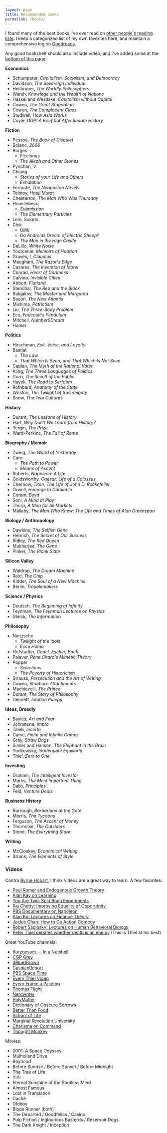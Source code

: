 ```yaml
---
layout: page
title: Recommended books
permalink: /books/
---
```


I found many of the best books I've ever read on [other people's reading lists](/other-reading-lists/). I keep a categorized list of my own favorites here, and maintain a comprehensive log on [Goodreads](https://www.goodreads.com/user/show/61944802-dan-schulz).

Any good bookshelf should also include video, and I've added some at the [bottom of this page](https://www.danschlz.com/books/#videos).

**Economics**
- Schumpeter, _Capitalism, Socialism, and Democracy_
- Davidson, _The Sovereign Individual_
- Heilbroner, _The Worldly Philosophers_
- Warsh, _Knowlege and the Wealth of Nations_
- Haskel and Westlake, _Capitalism without Capital_
- Cowen, _The Great Stagnation_
- Cowen, _The Complacent Class_
- Studwell, _How Asia Works_
- Coyle, _GDP: A Brief but Affectionate History_

**Fiction**
- Pessoa, _The Book of Disquiet_
- Bolano, _2666_
- Borges
	- _Ficciones_
	- _The Aleph and Other Stories_
- Pynchon, *V.*
- Chiang
	- _Stories of your Life and Others_
    - _Exhalation_
- Ferrante, _The Neapolitan Novels_
- Tolstoy, _Hadji Murat_
- Chesterton, _The Man Who Was Thursday_
- Houellebecq
	- _Submission_
	- _The Elementary Particles_
- Lem, _Solaris_
- Dick
	- _Ubik_
	- _Do Androids Dream of Electric Sheep?_
	- _The Man in the High Castle_
- DeLillo, _White Noise_
- Yourcenar, _Memoirs of Hadrian_
- Graves, _I, Claudius_
- Maugham, _The Razor's Edge_
- Casares, _The Invention of Morel_
- Conrad, _Heart of Darkness_
- Calvino, _Invisible Cities_
- Abbott, _Flatland_
- Stendhal, _The Red and the Black_
- Bulgakov, _The Master and Margarita_
- Bacon, _The New Atlantis_
- Mishima, _Patriotism_
- Liu, _The Three-Body Problem_ 
- Eco, _Foucault's Pendulum_
- Mitchell, _Number9Dream_
- Homer

**Politics**
- Hirschman, _Exit, Voice, and Loyalty_
- Bastiat
	- _The Law_
	- _That Which Is Seen, and That Which Is Not Seen_
- Caplan, _The Myth of the Rational Voter_
- Kling, _The Three Languages of Politics_
- Gurri, _The Revolt of the Public_
- Hayek, _The Road to Serfdom_
- Rothbard, _Anatomy of the State_
- Wriston, _The Twilight of Sovereignty_
- Snow, _The Two Cultures_

**History**
- Durant, _The Lessons of History_
- Hart, _Why Don't We Learn from History?_
- Yergin, _The Prize_
- Ward-Perkins, _The Fall of Rome_

**Biography / Memoir**
- Zweig, _The World of Yesterday_
- Caro
	- _The Path to Power_
    - _Means of Ascent_
- Roberts, _Napoleon: A Life_
- Goldsworthy, _Caesar: Life of a Colossus_
- Chernow, _Titan, The Life of John D. Rockefeller_
- Orwell, _Homage to Catalonia_
- Coram, _Boyd_
- Soni, _A Mind at Play_
- Thorp, _A Man for All Markets_
- Mallaby, _The Man Who Knew: The Life and Times of Alan Greenspan_

**Biology / Anthropology**
- Dawkins, _The Selfish Gene_
- Henrich, _The Secret of Our Success_
- Ridley, _The Red Queen_
- Mukherjee, _The Gene_
- Pinker, _The Blank Slate_

**Silicon Valley**
- Waldrop, _The Dream Machine_
- Reid, _The Chip_
- Kidder, _The Soul of a New Machine_
- Berlin, _Troublemakers_

**Science / Physics**
- Deutsch, _The Beginning of Infinity_
- Feynman, _The Feynman Lectures on Physics_
- Gleick, _The Information_

**Philosophy**
- Nietzsche
	- _Twilight of the Idols_
    - _Ecce Homo_
- Hofstadter, _Godel, Escher, Bach_
- Palaver, _Rene Girard's Mimetic Theory_
- Popper
	- _Selections_
    - _The Poverty of Historicism_
- Strauss, _Persecution and the Art of Writing_
- Cowen, _Stubborn Attachments_
- Machiavelli, _The Prince_
- Durant, _The Story of Philosophy_
- Dennett, _Intution Pumps_

**Ideas, Broadly**
- Bayles, _Art and Fear_
- Johnstone, _Impro_
- Taleb, _Incerto_
- Carse, _Finite and Infinite Games_
- Gray, _Straw Dogs_
- Simler and Hanson, _The Elephant in the Brain_
- Yudkowsky, _Inadequate Equilibria_
- Thiel, _Zero to One_

**Investing**
- Graham, _The Intelligent Investor_
- Marks, _The Most Important Thing_
- Dalio, _Principles_
- Feld, _Venture Deals_

**Business History**
- Burrough, _Barbarians at the Gate_
- Morris, _The Tycoons_
- Ferguson, _The Ascent of Money_
- Thorndike, _The Outsiders_
- Stone, _The Everything Store_

**Writing**
- McCloskey, _Economical Writing_
- Strunk, _The Elements of Style_

### Videos

Contra [Byrne Hobart](https://medium.com/@byrnehobart/read-2c3d4fba90ab), I think videos are a great way to learn. A few favorites:
* [Paul Romer and Endogenous Growth Theory](https://www.youtube.com/watch?v=NxqNRnxUd7E&list=PL84TZvatkf54lki_SeHB-KzqV8ZIaLi7R)
* [Alan Kay on Learning](https://www.youtube.com/watch?v=50L44hEtVos&list=FLR5OhzKy6ZkaNfkZnNrJObA)
* [You Are Two: Split Brain Experiments](https://www.youtube.com/watch?v=wfYbgdo8e-8&list=FLR5OhzKy6ZkaNfkZnNrJObA)
* [Raj Chetty: Improving Equality of Opporutnity](https://www.youtube.com/watch?v=ueY5MB5w7_I&list=PL84TZvatkf54lki_SeHB-KzqV8ZIaLi7R)
* [PBS Documentary on Napoleon](https://www.youtube.com/watch?v=MrbiSUgZEbg)
* [Alan Ko: Lectures on Finance Theory](https://www.youtube.com/watch?v=HdHlfiOAJyE&list=PLUl4u3cNGP63B2lDhyKOsImI7FjCf6eDW)
* [Jackie Chan: How to Do Action Comedy](https://www.youtube.com/watch?v=Z1PCtIaM_GQ)
* [Robert Saplosky: Lectures on Human Behavioral Biology](https://www.youtube.com/watch?v=NNnIGh9g6fA)
* [Peter Thiel debates whether death is an enemy](https://www.facebook.com/watch/live/?v=641005449680861&ref=watch_permalink) (This is Thiel at his best)

Great YouTube channels:
*   [Kurzgesagt — In a Nutshell](https://www.youtube.com/user/Kurzgesagt/videos)
*   [CGP Grey](https://www.youtube.com/user/CGPGrey/videos)
*   [3Blue1Brown](https://www.youtube.com/channel/UCYO_jab_esuFRV4b17AJtAw/videos)
*   [CaspianReport](https://www.youtube.com/user/CaspianReport/playlists)
*   [PBS Space Time](https://www.youtube.com/channel/UC7_gcs09iThXybpVgjHZ_7g/playlists)
*   [Every Thiel Video](https://www.youtube.com/channel/UC3ObfUE2qbhzkC11v0WQtQg/videos)
*   [Every Frame a Painting](https://www.youtube.com/channel/UCjFqcJQXGZ6T6sxyFB-5i6A)
*   [Thomas Flight](https://www.youtube.com/channel/UCUyvQV2JsICeLZP4c_h40kA)
*   [Nerdwriter](https://www.youtube.com/channel/UCJkMlOu7faDgqh4PfzbpLdg)
*   [PolyMatter](https://www.youtube.com/channel/UCgNg3vwj3xt7QOrcIDaHdFg)
*   [Dictionary of Obscure Sorrows](https://www.youtube.com/user/obscuresorrows/videos)
*   [Better Than Food](https://www.youtube.com/user/booksbetterthanfood)
*   [School of Life](https://www.youtube.com/user/schooloflifechannel/playlists)
*   [Marginal Revolution University](https://www.youtube.com/user/MrUniversity/videos)
*   [Charisma on Command](https://www.youtube.com/channel/UCU_W0oE_ock8bWKjALiGs8Q)
*   [Thought Monkey](https://www.youtube.com/channel/UCoFWz1e3VXKOoJ-E5cep1Eg/videos)

Movies:
* 2001: A Space Odyssey
* Mulholland Drive
* Boyhood
* Before Sunrise / Before Sunset / Before Midnight
* The Tree of Life
* YiYi
* Eternal Sunshine of the Spotless Mind
* Almost Famous
* Lost in Translation
* Caché
* Oldboy
* Blade Runner (both)
* The Departed / Goodfellas / Casino
* Pulp Fiction / Inglourious Basterds / Reservoir Dogs
* The Dark Knight / Inception
